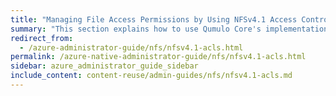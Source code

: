 ```yaml
---
title: "Managing File Access Permissions by Using NFSv4.1 Access Control Lists (ACLs)"
summary: "This section explains how to use Qumulo Core's implementation of NFSv4.1 with access control lists (ACLs) to manage access permissions for files."
redirect_from:
  - /azure-administrator-guide/nfs/nfsv4.1-acls.html
permalink: /azure-native-administrator-guide/nfs/nfsv4.1-acls.html
sidebar: azure_administrator_guide_sidebar
include_content: content-reuse/admin-guides/nfs/nfsv4.1-acls.md
---
```


